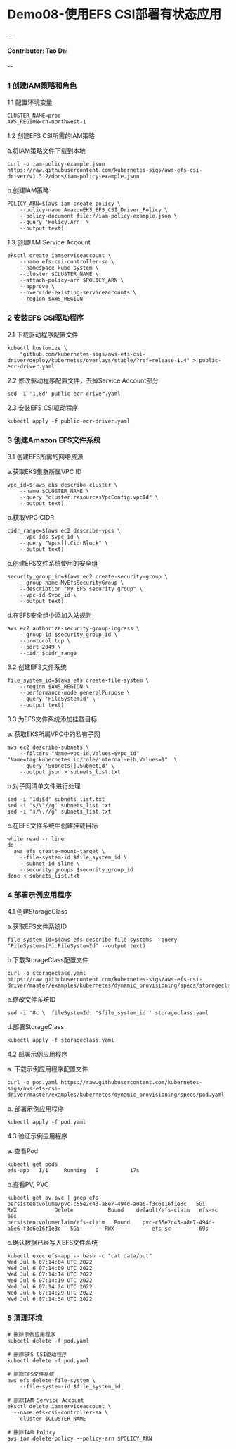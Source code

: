 # Demo08-使用EFS CSI部署有状态应用
--
#### Contributor: Tao Dai
--

### 1 创建IAM策略和角色

1.1 配置环境变量

``` 
CLUSTER_NAME=prod
AWS_REGION=cn-northwest-1
```

1.2 创建EFS CSI所需的IAM策略

a.将IAM策略文件下载到本地

```
curl -o iam-policy-example.json https://raw.githubusercontent.com/kubernetes-sigs/aws-efs-csi-driver/v1.3.2/docs/iam-policy-example.json
```
b.创建IAM策略

```
POLICY_ARN=$(aws iam create-policy \
    --policy-name AmazonEKS_EFS_CSI_Driver_Policy \
    --policy-document file://iam-policy-example.json \
    --query 'Policy.Arn' \
    --output text)
```
1.3 创建IAM Service Account

```
eksctl create iamserviceaccount \
    --name efs-csi-controller-sa \
    --namespace kube-system \
    --cluster $CLUSTER_NAME \
    --attach-policy-arn $POLICY_ARN \
    --approve \
    --override-existing-serviceaccounts \
    --region $AWS_REGION
```
### 2 安装EFS CSI驱动程序

2.1 下载驱动程序配置文件

```
kubectl kustomize \
    "github.com/kubernetes-sigs/aws-efs-csi-driver/deploy/kubernetes/overlays/stable/?ref=release-1.4" > public-ecr-driver.yaml
```
2.2 修改驱动程序配置文件，去掉Service Account部分

```
sed -i '1,8d' public-ecr-driver.yaml
```
2.3 安装EFS CSI驱动程序

```
kubectl apply -f public-ecr-driver.yaml
```

### 3 创建Amazon EFS文件系统

3.1 创建EFS所需的网络资源


a.获取EKS集群所属VPC ID

```
vpc_id=$(aws eks describe-cluster \
    --name $CLUSTER_NAME \
    --query "cluster.resourcesVpcConfig.vpcId" \
    --output text)
```
b.获取VPC CIDR

```
cidr_range=$(aws ec2 describe-vpcs \
    --vpc-ids $vpc_id \
    --query "Vpcs[].CidrBlock" \
    --output text)
```
c.创建EFS文件系统使用的安全组

```
security_group_id=$(aws ec2 create-security-group \
    --group-name MyEfsSecurityGroup \
    --description "My EFS security group" \
    --vpc-id $vpc_id \
    --output text)
```

d.在EFS安全组中添加入站规则

```
aws ec2 authorize-security-group-ingress \
    --group-id $security_group_id \
    --protocol tcp \
    --port 2049 \
    --cidr $cidr_range
```
3.2 创建EFS文件系统

```
file_system_id=$(aws efs create-file-system \
    --region $AWS_REGION \
    --performance-mode generalPurpose \
    --query 'FileSystemId' \
    --output text)
```

3.3 为EFS文件系统添加挂载目标

a. 获取EKS所属VPC中的私有子网

```
aws ec2 describe-subnets \
    --filters "Name=vpc-id,Values=$vpc_id" "Name=tag:kubernetes.io/role/internal-elb,Values=1"  \
    --query 'Subnets[].SubnetId' \
    --output json > subnets_list.txt
```

b.对子网清单文件进行处理

```
sed -i '1d;$d' subnets_list.txt
sed -i 's/\"//g' subnets_list.txt
sed -i 's/\,//g' subnets_list.txt
```

c.在EFS文件系统中创建挂载目标

```
while read -r line
do
  aws efs create-mount-target \
    --file-system-id $file_system_id \
    --subnet-id $line \
    --security-groups $security_group_id
done < subnets_list.txt
```
### 4 部署示例应用程序

4.1 创建StorageClass

a.获取EFS文件系统ID

```
file_system_id=$(aws efs describe-file-systems --query "FileSystems[*].FileSystemId" --output text)
```

b.下载StorageClass配置文件

```
curl -o storageclass.yaml https://raw.githubusercontent.com/kubernetes-sigs/aws-efs-csi-driver/master/examples/kubernetes/dynamic_provisioning/specs/storageclass.yaml
```

c.修改文件系统ID

```
sed -i '8c \  fileSystemId: '$file_system_id'' storageclass.yaml
```

d.部署StorageClass

```
kubectl apply -f storageclass.yaml
```
4.2 部署示例应用程序

a. 下载示例应用程序配置文件

```
curl -o pod.yaml https://raw.githubusercontent.com/kubernetes-sigs/aws-efs-csi-driver/master/examples/kubernetes/dynamic_provisioning/specs/pod.yaml
```
b. 部署示例应用程序

```
kubectl apply -f pod.yaml
```
4.3 验证示例应用程序

a. 查看Pod

```
kubectl get pods
efs-app   1/1     Running   0          17s
```
b.查看PV, PVC

```
kubectl get pv,pvc | grep efs
persistentvolume/pvc-c55e2c43-a8e7-494d-a0e6-f3c6e16f1e3c   5Gi        RWX            Delete           Bound    default/efs-claim   efs-sc                  69s
persistentvolumeclaim/efs-claim   Bound    pvc-c55e2c43-a8e7-494d-a0e6-f3c6e16f1e3c   5Gi        RWX            efs-sc         69s
```

c.确认数据已经写入EFS文件系统

```
kubectl exec efs-app -- bash -c "cat data/out"
Wed Jul 6 07:14:04 UTC 2022
Wed Jul 6 07:14:09 UTC 2022
Wed Jul 6 07:14:14 UTC 2022
Wed Jul 6 07:14:19 UTC 2022
Wed Jul 6 07:14:24 UTC 2022
Wed Jul 6 07:14:29 UTC 2022
Wed Jul 6 07:14:34 UTC 2022
```
### 5 清理环境

```
# 删除示例应用程序
kubectl delete -f pod.yaml

# 删除EFS CSI驱动程序
kubectl delete -f pod.yaml

# 删除EFS文件系统
aws efs delete-file-system \
    --file-system-id $file_system_id

# 删除IAM Service Account
eksctl delete iamserviceaccount \
  --name efs-csi-controller-sa \
  --cluster $CLUSTER_NAME

# 删除IAM Policy
aws iam delete-policy --policy-arn $POLICY_ARN
```













